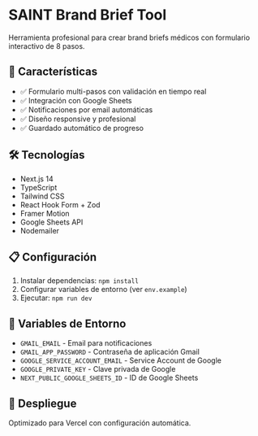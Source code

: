 # SAINT Brand Brief Tool

Herramienta profesional para crear brand briefs médicos con formulario interactivo de 8 pasos.

## 🚀 Características

- ✅ Formulario multi-pasos con validación en tiempo real
- ✅ Integración con Google Sheets
- ✅ Notificaciones por email automáticas
- ✅ Diseño responsive y profesional
- ✅ Guardado automático de progreso

## 🛠️ Tecnologías

- Next.js 14
- TypeScript
- Tailwind CSS
- React Hook Form + Zod
- Framer Motion
- Google Sheets API
- Nodemailer

## 📋 Configuración

1. Instalar dependencias: `npm install`
2. Configurar variables de entorno (ver `env.example`)
3. Ejecutar: `npm run dev`

## 🔧 Variables de Entorno

- `GMAIL_EMAIL` - Email para notificaciones
- `GMAIL_APP_PASSWORD` - Contraseña de aplicación Gmail
- `GOOGLE_SERVICE_ACCOUNT_EMAIL` - Service Account de Google
- `GOOGLE_PRIVATE_KEY` - Clave privada de Google
- `NEXT_PUBLIC_GOOGLE_SHEETS_ID` - ID de Google Sheets

## 📧 Despliegue

Optimizado para Vercel con configuración automática.